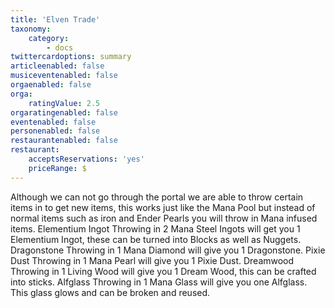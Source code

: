 ```yaml
---
title: 'Elven Trade'
taxonomy:
    category:
        - docs
twittercardoptions: summary
articleenabled: false
musiceventenabled: false
orgaenabled: false
orga:
    ratingValue: 2.5
orgaratingenabled: false
eventenabled: false
personenabled: false
restaurantenabled: false
restaurant:
    acceptsReservations: 'yes'
    priceRange: $
---
```


Although we can not go through the portal we are able to throw certain items in to get new items, this works just like the Mana Pool but instead of normal items such as iron and Ender Pearls you will throw in Mana infused items.
Elementium Ingot
Throwing in 2 Mana Steel Ingots will get you 1 Elementium Ingot, these can be turned into Blocks as well as Nuggets.
Dragonstone
Throwing in 1 Mana Diamond will give you 1 Dragonstone.
Pixie Dust 
Throwing in 1 Mana Pearl will give you 1 Pixie Dust.
Dreamwood
Throwing in 1 Living Wood will give you 1 Dream Wood, this can be crafted into sticks.
Alfglass
Throwing in 1 Mana Glass will give you one Alfglass. This glass glows and can be broken and reused.
